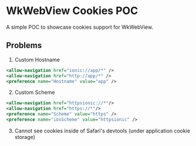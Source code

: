 # WkWebView Cookies POC

A simple POC to showcase cookies support for WkWebView.

## Problems

1) Custom Hostname
```xml
<allow-navigation href="ionic://app/*" />
<allow-navigation href="http://app/*" />
<preference name="Hostname" value="app" />
```

2) Custom Scheme
```xml
<allow-navigation href="httpsionic://*"/>
<allow-navigation href="https://*"/>
<preference name="Scheme" value="https" />
<preference name="iosScheme" value="httpsionic" />
```

3) Cannot see cookies inside of Safari's devtools (under application cookie storage)